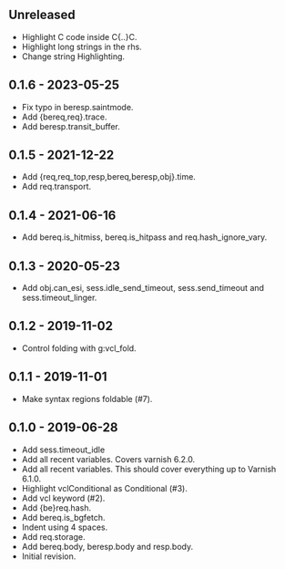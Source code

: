 ## Unreleased

* Highlight C code inside C{..}C.
* Highlight long strings in the rhs.
* Change string Highlighting.

## 0.1.6 - 2023-05-25

* Fix typo in beresp.saintmode.
* Add {bereq,req}.trace.
* Add beresp.transit\_buffer.

## 0.1.5 - 2021-12-22

* Add {req,req\_top,resp,bereq,beresp,obj}.time.
* Add req.transport.

## 0.1.4 - 2021-06-16

* Add bereq.is\_hitmiss, bereq.is\_hitpass and req.hash\_ignore\_vary.

## 0.1.3 - 2020-05-23

* Add obj.can\_esi, sess.idle\_send\_timeout, sess.send\_timeout
  and sess.timeout\_linger.

## 0.1.2 - 2019-11-02

* Control folding with g:vcl\_fold.

## 0.1.1 - 2019-11-01

* Make syntax regions foldable (#7).

## 0.1.0 - 2019-06-28

* Add sess.timeout\_idle
* Add all recent variables. Covers varnish 6.2.0.
* Add all recent variables. This should cover everything up to
  Varnish 6.1.0.
* Highlight vclConditional as Conditional (#3).
* Add vcl keyword (#2).
* Add {be}req.hash.
* Add bereq.is\_bgfetch.
* Indent using 4 spaces.
* Add req.storage.
* Add bereq.body, beresp.body and resp.body.
* Initial revision.
